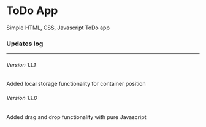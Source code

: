 # ToDo App
Simple HTML, CSS, Javascript ToDo app

### Updates log
------

###### Version 1.1.1
Added local storage functionality for container position

###### Version 1.1.0
Added drag and drop functionality with pure Javascript
